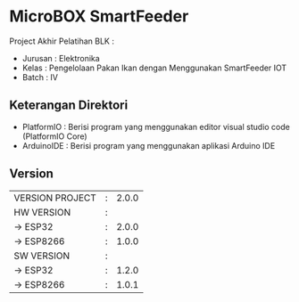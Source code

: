# MicroBOX SmartFeeder
Project Akhir Pelatihan BLK :
- Jurusan : Elektronika
- Kelas	  : Pengelolaan Pakan Ikan dengan Menggunakan SmartFeeder IOT
- Batch	  : IV

## Keterangan Direktori
- PlatformIO : Berisi program yang menggunakan editor visual studio code (PlatformIO Core)
- ArduinoIDE : Berisi program yang menggunakan aplikasi Arduino IDE

## Version
<!-- <p>
- VERSION PROJECT : 2.0.0
- HW VERSION	  : 
    -> ESP32      : 2.0.0
    -> ESP8266    : 1.0.0
- SW VERSION	  : 
    -> ESP32      : 1.2.0
    -> ESP8266    : 1.0.1 -->

<table>
<tbody>
    <tr>
        <td>VERSION PROJECT</td>
        <td>:</td>
        <td>2.0.0</td>
    </tr>
    <tr>
        <td>HW VERSION</td>
        <td>:</td>
        <tr>
            <td>-> ESP32</td>
            <td>:</td>
            <td>2.0.0</td>
        </tr>
        <tr>
            <td>-> ESP8266</td>
            <td>:</td>
            <td>1.0.0</td>
        </tr>
    </tr>
    <tr>
        <td>SW VERSION</td>
        <td>:</td>
        <tr>
            <td>-> ESP32</td>
            <td>:</td>
            <td>1.2.0</td>
        </tr>
        <tr>
            <td>-> ESP8266</td>
            <td>:</td>
            <td>1.0.1</td>
        </tr>
    </tr>
</tbody>
</table>


